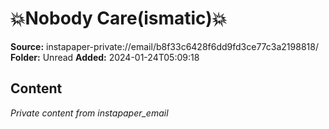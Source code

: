 # 💥Nobody Care(ismatic)💥

**Source:** instapaper-private://email/b8f33c6428f6dd9fd3ce77c3a2198818/
**Folder:** Unread
**Added:** 2024-01-24T05:09:18




## Content
*Private content from instapaper_email*
